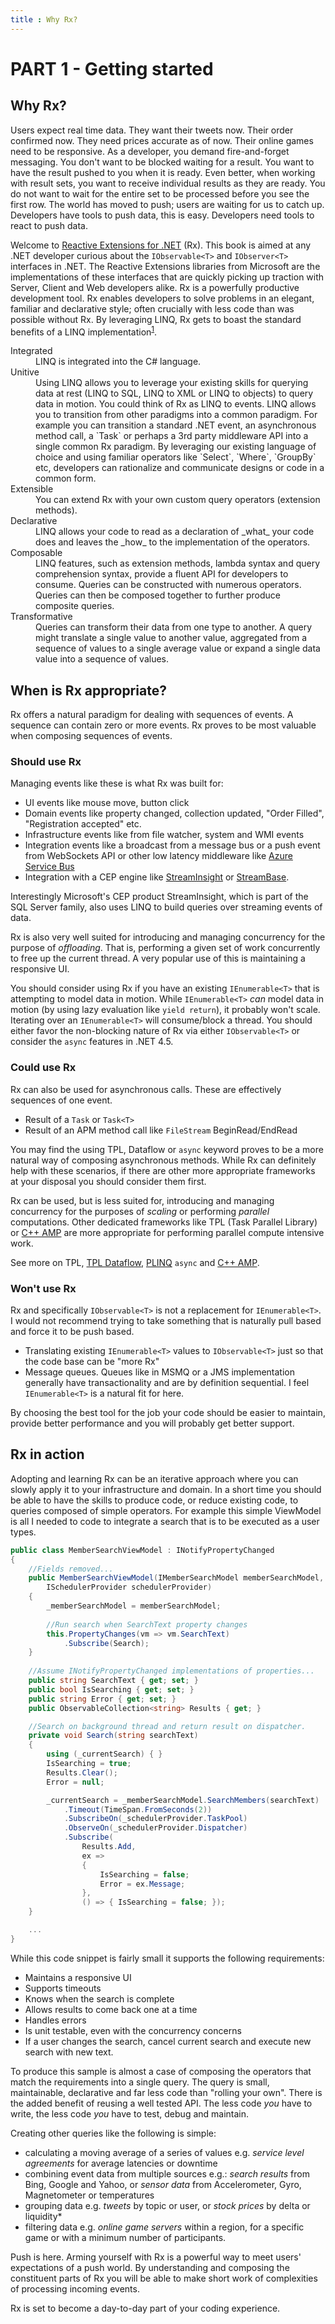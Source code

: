 ```yaml
---
title : Why Rx?
---
```


# PART 1 - Getting started

## Why Rx?

Users expect real time data. They want their tweets now. Their order confirmed now. They need prices accurate as of now. Their online games need to be responsive. As a developer, you demand fire-and-forget messaging. You don't want to be blocked waiting for a result. You want to have the result pushed to you when it is ready. Even better, when working with result sets, you want to receive individual results as they are ready. You do not want to wait for the entire set to be processed before you see the first row. The world has moved to push; users are waiting for us to catch up. Developers have tools to push data, this is easy. Developers need tools to react to push data.
    
Welcome to [Reactive Extensions for .NET](https://github.com/dotnet/reactive) (Rx). This book is aimed at any .NET developer curious about the `IObservable<T>` and `IObserver<T>` interfaces in .NET. The Reactive Extensions libraries from Microsoft are the implementations of these interfaces that are quickly picking up traction with Server, Client and Web developers alike. Rx is a powerfully productive development tool. Rx enables developers to solve problems in an elegant, familiar and declarative style; often crucially with less code than was possible without Rx. By leveraging LINQ, Rx gets to boast the standard benefits of a LINQ implementation<sup><a href="#reference1">1</a></sup>.

<dl>
    <dt>Integrated</dt>
    <dd>LINQ is integrated into the C# language.</dd>
    <dt>Unitive</dt>
    <dd>Using LINQ allows you to leverage your existing skills for querying data at rest (LINQ to SQL, LINQ to XML or LINQ to objects) to query data in motion. You could think of Rx as LINQ to events. LINQ allows you to transition from other paradigms into a common paradigm. For example you can transition a standard .NET event, an asynchronous method call, a `Task` or perhaps a 3rd party middleware API into a single common Rx paradigm. By leveraging our existing language of choice and using familiar operators like `Select`, `Where`, `GroupBy` etc, developers can rationalize and communicate designs or code in a common form.</dd>
    <dt>Extensible</dt>
    <dd>You can extend Rx with your own custom query operators (extension methods).</dd>
    <dt>Declarative</dt>
    <dd>LINQ allows your code to read as a declaration of _what_ your code does and leaves the _how_ to the implementation of the operators.</dd>
    <dt>Composable</dt>
    <dd>LINQ features, such as extension methods, lambda syntax and query comprehension syntax, provide a fluent API for developers to consume. Queries can be constructed with numerous operators. Queries can then be composed together to further produce composite queries.</dd>
    <dt>Transformative</dt>
    <dd>Queries can transform their data from one type to another. A query might translate a single value to another value, aggregated from a sequence of values to a single average value or expand a single data value into a sequence of values. </dd>
</dl>

## When is Rx appropriate?

Rx offers a natural paradigm for dealing with sequences of events. A sequence can contain zero or more events. Rx proves to be most valuable when composing sequences of events.

### Should use Rx

Managing events like these is what Rx was built for:

- UI events like mouse move, button click
- Domain events like property changed, collection updated, "Order Filled", "Registration accepted" etc.
- Infrastructure events like from file watcher, system and WMI events
- Integration events like a broadcast from a message bus or a push event from WebSockets API or other low latency middleware like [Azure Service Bus](https://azure.microsoft.com/en-gb/products/service-bus/)
- Integration with a CEP engine like [StreamInsight](http://www.microsoft.com/sqlserver/en/us/solutions-technologies/business-intelligence/complex-event-processing.aspx) or [StreamBase](http://www.streambase.com).

Interestingly Microsoft's CEP product StreamInsight, which is part of the SQL Server family, also uses LINQ to build queries over streaming events of data.

Rx is also very well suited for introducing and managing concurrency for the purpose of _offloading_. 
That is, performing a given set of work concurrently to free up the current thread. 
A very popular use of this is maintaining a responsive UI.

You should consider using Rx if you have an existing `IEnumerable<T>` that is attempting to model data in motion. 
While `IEnumerable<T>` _can_ model data in motion (by using lazy evaluation like `yield return`), it probably won't scale. Iterating over an `IEnumerable<T>` will consume/block a thread. You should either favor the non-blocking nature of Rx via either `IObservable<T>` or consider the `async` features in .NET 4.5.
    
### Could use Rx

Rx can also be used for asynchronous calls. These are effectively sequences of one event.

* Result of a `Task` or `Task<T>`
* Result of an APM method call like `FileStream` BeginRead/EndRead

You may find the using TPL, Dataflow or `async` keyword proves to be a more natural way of composing asynchronous methods. While Rx can definitely help with these scenarios, if there are other more appropriate frameworks at your disposal you should consider them first.

Rx can be used, but is less suited for, introducing and managing concurrency for the purposes of _scaling_ or performing _parallel_ computations. Other dedicated frameworks like TPL (Task Parallel Library) or [C++ AMP](https://learn.microsoft.com/en-us/cpp/parallel/amp/cpp-amp-cpp-accelerated-massive-parallelism) are more appropriate for performing parallel compute intensive work.

See more on TPL, [TPL Dataflow](https://learn.microsoft.com/en-us/dotnet/standard/parallel-programming/dataflow-task-parallel-library), [PLINQ](https://learn.microsoft.com/en-us/dotnet/standard/parallel-programming/introduction-to-plinq) `async` and [C++ AMP](https://learn.microsoft.com/en-us/cpp/parallel/amp/cpp-amp-cpp-accelerated-massive-parallelism).

### Won't use Rx

Rx and specifically `IObservable<T>` is not a replacement for `IEnumerable<T>`.
I would not recommend trying to take something that is naturally pull based and force it to be push based.

* Translating existing `IEnumerable<T>` values to `IObservable<T>` just so that the code base can be "more Rx"
* Message queues. 
 Queues like in MSMQ or a JMS implementation generally have transactionality and are by definition sequential. 
 I feel `IEnumerable<T>` is a natural fit for here.

By choosing the best tool for the job your code should be easier to maintain, provide better performance and you will probably get better support.

## Rx in action

Adopting and learning Rx can be an iterative approach where you can slowly apply it to your infrastructure and domain. 
In a short time you should be able to have the skills to produce code, or reduce existing code, to queries composed of simple operators. 
For example this simple ViewModel is all I needed to code to integrate a search that is to be executed as a user types.

```csharp
public class MemberSearchViewModel : INotifyPropertyChanged
{
    //Fields removed...
    public MemberSearchViewModel(IMemberSearchModel memberSearchModel,
        ISchedulerProvider schedulerProvider)
    {
        _memberSearchModel = memberSearchModel;
        
        //Run search when SearchText property changes
        this.PropertyChanges(vm => vm.SearchText)
            .Subscribe(Search);
    }
    
    //Assume INotifyPropertyChanged implementations of properties...
    public string SearchText { get; set; }
    public bool IsSearching { get; set; }
    public string Error { get; set; }
    public ObservableCollection<string> Results { get; }

    //Search on background thread and return result on dispatcher.
    private void Search(string searchText)
    {
        using (_currentSearch) { }
        IsSearching = true;
        Results.Clear();
        Error = null;

        _currentSearch = _memberSearchModel.SearchMembers(searchText)
            .Timeout(TimeSpan.FromSeconds(2))
            .SubscribeOn(_schedulerProvider.TaskPool)
            .ObserveOn(_schedulerProvider.Dispatcher)
            .Subscribe(
                Results.Add,
                ex =>
                {
                    IsSearching = false;
                    Error = ex.Message;
                },
                () => { IsSearching = false; });
    }

    ...
}
```

While this code snippet is fairly small it supports the following requirements:

- Maintains a responsive UI
- Supports timeouts
- Knows when the search is complete
- Allows results to come back one at a time
- Handles errors
- Is unit testable, even with the concurrency concerns
- If a user changes the search, cancel current search and execute new search with new text.
 
To produce this sample is almost a case of composing the operators that match the requirements into a single query. The query is small, maintainable, declarative and far less code than "rolling your own". There is the added benefit of reusing a well tested API. The less code _you_ have to write, the less code _you_ have to test, debug and maintain. 

Creating other queries like the following is simple:
    
- calculating a moving average of a series of values e.g. *service level agreements* for average latencies or downtime
- combining event data from multiple sources e.g.: *search results* from Bing,	Google and Yahoo, or *sensor data* from Accelerometer, Gyro, Magnetometer or temperatures
- grouping data e.g. *tweets* by topic or user, or *stock prices* by delta	or liquidity*
- filtering data e.g. *online game servers* within a region, for a specific game or with a minimum number of participants.
 
Push is here. Arming yourself with Rx is a powerful way to meet users' expectations of a push world. By understanding and composing the constituent parts of Rx you will be able to make short work of complexities of processing incoming events. 

Rx is set to become a day-to-day part of your coding experience.
